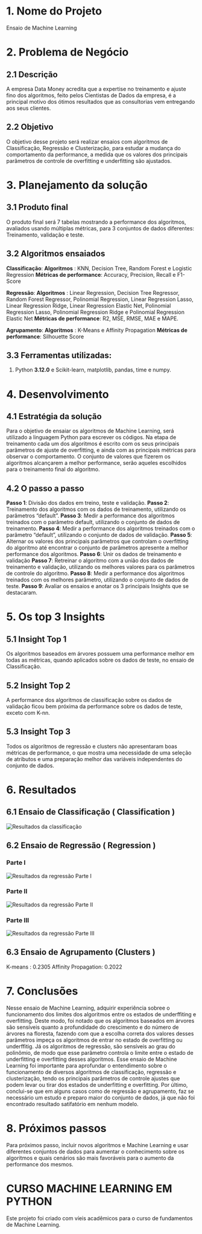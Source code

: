 
# 1. Nome do Projeto
Ensaio de Machine Learning
# 2. Problema de Negócio
## 2.1 Descrição
A empresa Data Money acredita que a expertise no treinamento e ajuste fino dos algoritmos, feito
pelos Cientistas de Dados da empresa, é a principal motivo dos ótimos resultados que as
consultorias vem entregando aos seus clientes.
## 2.2 Objetivo
O objetivo desse projeto será realizar ensaios com algoritmos de Classificação, Regressão e
Clusterização, para estudar a mudança do comportamento da performance, a medida que os
valores dos principais parâmetros de controle de overfitting e underfitting são ajustados.
# 3. Planejamento da solução
## 3.1 Produto final
O produto final será 7 tabelas mostrando a performance dos algoritmos, avaliados usando múltiplas
métricas, para 3 conjuntos de dados diferentes: Treinamento, validação e teste.
## 3.2 Algoritmos ensaiados
**Classificação**:
**Algoritmos**             : KNN, Decision Tree, Random Forest e Logistic Regression
**Métricas de performance**: Accuracy, Precision, Recall e F1-Score


**Regressão**:
**Algoritmos**             : Linear Regression, Decision Tree Regressor, Random Forest Regressor, Polinomial
Regression, Linear Regression Lasso, Linear Regression Ridge, Linear Regression Elastic Net,
Polinomial Regression Lasso, Polinomial Regression Ridge e Polinomial Regression Elastic Net
**Métricas de performance**: R2, MSE, RMSE, MAE e MAPE.


**Agrupamento**:
**Algoritmos**             : K-Means e Affinity Propagation
**Métricas de performance**: Silhouette Score

## 3.3 Ferramentas utilizadas:
1. Python **3.12.0** e Scikit-learn, matplotlib, pandas, time e numpy.

# 4. Desenvolvimento
## 4.1 Estratégia da solução
Para o objetivo de ensaiar os algoritmos de Machine Learning, será utilizado a linguagem Python 
para escrever os códigos. Na etapa de treinamento cada um dos algoritmos é escrito com 
os seus principais parâmetros de ajuste de overfitting, e ainda com as principais métricas para observar o comportamento. O conjunto de valores que fizerem os algoritmos alcançarem a melhor performance, serão aqueles escolhidos para o treinamento final do algoritmo.


## 4.2 O passo a passo
**Passo 1**: Divisão dos dados em treino, teste e validação.
**Passo 2**: Treinamento dos algoritmos com os dados de treinamento, utilizando os parâmetros
“default”.
**Passo 3**: Medir a performance dos algoritmos treinados com o parâmetro default, utilizando o
conjunto de dados de treinamento.
**Passo 4**: Medir a performance dos algoritmos treinados com o parâmetro “default”, utilizando o
conjunto de dados de validação.
**Passo 5**: Alternar os valores dos principais parâmetros que controlam o overfitting do algoritmo até
encontrar o conjunto de parâmetros apresente a melhor performance dos algoritmos.
**Passo 6**: Unir os dados de treinamento e validação
**Passo 7**: Retreinar o algoritmo com a união dos dados de treinamento e validação, utilizando os
melhores valores para os parâmetros de controle do algoritmo.
**Passo 8**: Medir a performance dos algoritmos treinados com os melhores parâmetro, utilizando o
conjunto de dados de teste.
**Passo 9**: Avaliar os ensaios e anotar os 3 principais Insights que se destacaram.


# 5. Os top 3 Insights 
## 5.1 Insight Top 1 
Os algoritmos baseados em árvores possuem uma performance melhor em todas as métricas, quando aplicados sobre os dados de teste, no ensaio de Classificação. 
## 5.2 Insight Top 2
A performance dos algoritmos de classificação sobre os dados de validação ficou bem próxima da performance sobre os dados de teste, exceto com K-nn. 

## 5.3 Insight Top 3
 Todos os algoritmos de regressão e clusters não apresentaram boas métricas de performance, o que mostra uma necessidade de uma seleção de atributos e uma preparação melhor das variáveis independentes do conjunto de dados.

# 6. Resultados
## 6.1 Ensaio de Classificação ( Classification )

![Resultados da classificação](/Imagem/image.png)

## 6.2 Ensaio de Regressão     ( Regression )
### Parte I
![Resultados da regressão Parte I](/Imagem/image-1.png)
### Parte II
![Resultados da regressão Parte II](/Imagem/image-2.png)
### Parte III
![Resultados da regressão Parte III](/Imagem/image-3.png)

## 6.3 Ensaio de Agrupamento   (Clusters )
K-means             : 0.2305
Affinity Propagation: 0.2022

# 7. Conclusões
Nesse ensaio de Machine Learning, adquirir experiência sobree o funcionamento dos limites
dos algoritmos entre os estados de underffiting e overfitting. Deste modo, foi notado que os algoritmos baseados em árvores são sensíveis quanto a profundidade do crescimento e do número de árvores na floresta, fazendo com que a escolha correta dos valores desses parâmetros impeça os algoritmos de entrar no estado de overfitting ou underffitig. Já os algoritmos de regressão, são sensíveis ao grau do polinômio, de modo que esse parâmetro controla o limite entre o estado de underfitting e overfitting desses algoritmos.
Esse ensaio de Machine Learning foi importante para aprofundar o entendimento sobre o funcionamento de diversos algoritmos de classificação, regressão e clusterização, tendo os principais parâmetros de controle ajustes que podem levar ou tirar dos estados de underfitting e overfitting.
Por último, conclui-se que em alguns casos como de regressão e agrupamento, faz se necessário um estudo e preparo maior do conjunto de dados, já que não foi encontrado resultado satifatório em nenhum modelo.

# 8. Próximos passos
Para próximos passo, incluir novos algoritmos e Machine Learning e usar diferentes conjuntos de dados para aumentar o conhecimento sobre os algoritmos e quais cenários são mais favoráveis para o aumento da performance dos mesmos.



# CURSO MACHINE LEARNING EM PYTHON
Este projeto foi criado com víeis acadêmicos para o curso de fundamentos de Machine Learning. 

